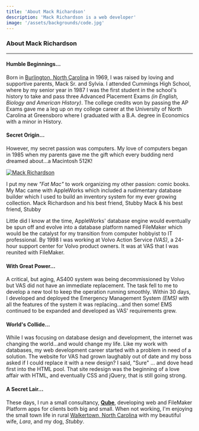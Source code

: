 ```yaml
---
title: 'About Mack Richardson'
description: 'Mack Richardson is a web developer'
image: '/assets/backgrounds/code.jpg'
---
```


### About Mack Richardson

---

#### Humble Beginnings...

Born in [Burlington, North Carolina](https://en.wikipedia.org/wiki/Burlington,_North_Carolina) in 1969, I was raised by loving and supportive parents, Mack Sr. and Sylvia. I attended Cummings High School, where by my senior year in 1987 I was the first student in the school's history to take and pass three Advanced Placement Exams *(in English, Biology and American History)*. The college credits won by passing the AP Exams gave me a leg up on my college career at the University of North Carolina at Greensboro where I graduated with a B.A. degree in Economics with a minor in History.

#### Secret Origin...

However, my secret passion was computers. My love of computers began in 1985 when my parents gave me the gift which every budding nerd dreamed about...a Macintosh 512K!

<a href="/assets/mack_headshot.jpg" class="alignleft"><img src="/assets/mack_headshot.jpg" alt="Mack Richardson" class="alignleft polaroid"></a>

I put my new *"Fat Mac"* to work organizing my other passion: comic books. My Mac came with AppleWorks which included a rudimentary database builder which I used to build an inventory system for my ever growing collection.
Mack Richardson and his best friend, Stubby
Mack & his best friend, Stubby

Little did I know at the time, AppleWorks' database engine would eventually be spun off and evolve into a database platform named FileMaker which would be the catalyst for my transition from computer hobbyist to IT professional.
By 1998 I was working at Volvo Action Service *(VAS)*, a 24-hour support center for Volvo product owners. It was at VAS that I was reunited with FileMaker. 

#### With Great Power...

A critical, but aging, AS400 system was being decommissioned by Volvo but VAS did not have an immediate replacement. The task fell to me to develop a new tool to keep the operation running smoothly. Within 30 days, I developed and deployed the Emergency Management System *(EMS)* with all the features of the system it was replacing…and then some! EMS continued to be expanded and developed as VAS' requirements grew.

#### World's Collide...

While I was focusing on database design and development, the internet was changing the world...and would change my life. Like my work with databases, my web development career started with a problem in need of a solution. The website for VAS had grown laughably out of date and my boss asked if I could replace it with a new design? I said, "Sure" ... and dove head first into the HTML pool. That site redesign was the beginning of a love affair with HTML, and eventually CSS and jQuery, that is still going strong.

#### A Secret Lair...

These days, I run a small consultancy, **[Qube](https://qube.consulting)**, developing web and FileMaker Platform apps for clients both big and small. When not working, I'm enjoying the small town life in rural [Walkertown, North Carolina](https://en.wikipedia.org/wiki/Walkertown,_North_Carolina) with my beautiful wife, *Lara*, and my dog, *Stubby*.